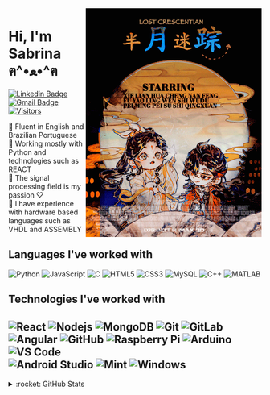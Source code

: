 <img align="right" width="350" height="454" src="https://github.com/SabrinaM98/SabrinaM98/blob/main/tumblr_e121ca98f2ee5e802f74e7b245cf335b_712b5409_400.gif">

# Hi, I'm Sabrina ฅ^•ﻌ•^ฅ
[![Linkedin Badge](https://img.shields.io/badge/-LinkedIn-blue?style=flat-square&logo=Linkedin&logoColor=white&link=https://www.linkedin.com/in/sabrina-rolim-nobre-maia-32897a1a7/)](https://www.linkedin.com/in/sabrina-rolim-nobre-maia-32897a1a7/)
[![Gmail Badge](https://img.shields.io/badge/-Gmail-c14438?style=flat-square&logo=Gmail&logoColor=white&link=mailto:sabrinarolim98@gmail.com)](mailto:sabrinarolim98@gmail.com)
[![Visitors](https://visitor-badge.glitch.me/badge?page_id=github/SabrinaM98)](https://github.com/SabrinaM98)

🌙 Fluent in English and Brazilian Portuguese
<br>
🌙 Working mostly with Python and technologies such as REACT 
<br>
🌙 The signal processing field is my passion ♡
<br>
🌙 I have experience with hardware based languages such as VHDL and ASSEMBLY

## Languages I've worked with
![Python](https://img.shields.io/badge/-Python-000000?style=flat&logo=python)
![JavaScript](https://img.shields.io/badge/-JavaScript-black?style=flat-square&logo=javascript)
![C](https://img.shields.io/badge/-A8B9CC?style=flat-square&logo=c&logoColor=white)
![HTML5](https://img.shields.io/badge/-HTML5-E34F26?style=flat-square&logo=html5&logoColor=white)
![CSS3](https://img.shields.io/badge/-CSS3-1572B6?style=flat-square&logo=css3)
![MySQL](https://img.shields.io/badge/-MySQL-black?style=flat-square&logo=mysql)
![C++](https://img.shields.io/badge/-C++-00599C?style=flat-square&logo=c++)
![MATLAB](https://www.mathworks.com/matlabcentral/images/matlab-file-exchange.svg)

## Technologies I've worked with
![React](https://img.shields.io/badge/-React-black?style=flat-square&logo=react)
![Nodejs](https://img.shields.io/badge/-Nodejs-black?style=flat-square&logo=Node.js)
![MongoDB](https://img.shields.io/badge/-MongoDB-black?style=flat-square&logo=mongodb)
![Git](https://img.shields.io/badge/-Git-black?style=flat-square&logo=git)
![GitLab](https://img.shields.io/badge/-GitLab-FCA121?style=flat-square&logo=gitlab)
<br>
![Angular](https://img.shields.io/badge/-Angular-DD0031?style=flat-square&logo=angular)
![GitHub](https://img.shields.io/badge/-GitHub-181717?style=flat-square&logo=github)
![Raspberry Pi](https://img.shields.io/badge/-Raspberry%20Pi-C51A4A?style=flat-square&logo=Raspberry-Pi)
![Arduino](https://img.shields.io/badge/-Arduino-black?style=flat-square&logo=Arduino)
![VS Code](http://img.shields.io/badge/-VS%20Code-007ACC?style=flat-square&logo=visual-studio-code&logoColor=ffffff)
<br>
![Android Studio](http://img.shields.io/badge/-Android%20Studio-3DDC84?style=flat-square&logo=android-studio&logoColor=ffffff)
![Mint](https://img.shields.io/badge/Linux_Mint-87CF3E?style=for-the-badge&logo=linux-mint&logoColor=white)
![Windows](http://img.shields.io/badge/-Windows-0078D6?style=flat-square&logo=windows&logoColor=ffffff)
---
<details>
  <summary>:rocket: GitHub Stats</summary>
   <a href="https://github.com/SabrinaM98">
    <img align="center" src="https://github-readme-stats.vercel.app/api?username=SabrinaM98&show_icons=true&theme=dark&line_height=27" alt="Sabrina's github stats"/>
   </a>
</details>

<!--[![Whatsapp Badge](https://img.shields.io/badge/-Whatsapp-4CA143?style=flat-square&labelColor=4CA143&logo=whatsapp&logoColor=white&link=https://api.whatsapp.com/send?phone=5584999122284&text=Olá!)](https://api.whatsapp.com/send?phone=5584999122284&text=Olá!)-->
<!--[![Hotmail Badge](https://img.shields.io/badge/-Hotmail-0078D4?style=flat-square&logo=microsoft-outlook&logoColor=white&link=mailto:rolim.sabrina@hotmail.com)](mailto:rolim.sabrina@hotmail.com)-->
<!--<details>
  <summary>:rocket: Credits</summary>
  ⭐️ Badges credits to [LuizCarlosAbbott](https://github.com/LuizCarlosAbbott)
   <br>
  ⭐️ Layout credits to [FatChicken277](https://github.com/FatChicken277) and [anajuliabit](https://github.com/anajuliabit)
</details> -->
